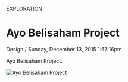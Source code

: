 <p class="type">EXPLORATION</p>

# Ayo Belisaham Project

<p class="meta">Design  /  Sunday, December 13, 2015 1:57:16pm</p>

Ayo Belisaham Project.

![Ayo Belisaham Project](https://farooq-agent.web.app/assets/images/works/large/ayo-belisaham-project.jpg)
